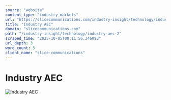 ```yaml
---
source: "website"
content_type: "industry_markets"
url: "https://slicecommunications.com/industry-insight/technology/industry-aec-2"
title: "Industry AEC"
domain: "slicecommunications.com"
path: "/industry-insight/technology/industry-aec-2"
scraped_time: "2025-10-05T00:11:56.346093"
url_depth: 3
word_count: 5
client_name: "slice-communications"
---
```


# Industry AEC

![Industry AEC](https://slicecommunications.com/wp-content/uploads/2019/04/Industry-AEC-300x300.png)